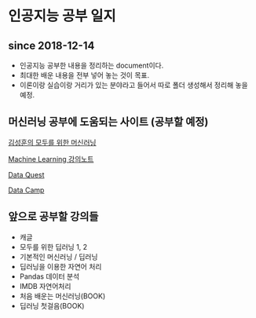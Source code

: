 # 인공지능 공부 일지

## since 2018-12-14

* 인공지능 공부한 내용을 정리하는 document이다.
* 최대한 배운 내용을 전부 넣어 놓는 것이 목표.
* 이론이랑 실습이랑 거리가 있는 분야라고 들어서 따로 폴더 생성해서 정리해 놓을 예정.

## 머신러닝 공부에 도움되는 사이트 (공부할 예정)

[김성훈의 모두를 위한 머신러닝](https://hunkim.github.io/ml)

[Machine Learning 강의노트](https://wikidocs.net/book/587)

[Data Quest](https://www.dataquest.io/)

[Data Camp](https://www.datacamp.com/)

## 앞으로 공부할 강의들

* 캐글
* 모두를 위한 딥러닝 1, 2
* 기본적인 머신러닝  / 딥러닝
* 딥러닝을 이용한 자연어 처리
* Pandas 데이터 분석
* IMDB 자연어처리
* 처음 배운는 머신러닝(BOOK)
* 딥러닝 첫걸음(BOOK)
